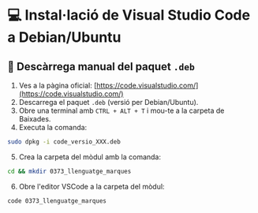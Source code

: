 # 💻 Instal·lació de Visual Studio Code a Debian/Ubuntu

## 🔽 Descàrrega manual del paquet `.deb`

1. Ves a la pàgina oficial: [https://code.visualstudio.com/](https://code.visualstudio.com/)
2. Descarrega el paquet `.deb` (versió per Debian/Ubuntu).
3. Obre una terminal amb `CTRL + ALT + T` i mou-te a la carpeta de Baixades.
4. Executa la comanda:
```bash
sudo dpkg -i code_versio_XXX.deb
```
5. Crea la carpeta del mòdul amb la comanda:
```bash
cd && mkdir 0373_llenguatge_marques
```
6. Obre l'editor VSCode a la carpeta del mòdul:
```bash
code 0373_llenguatge_marques